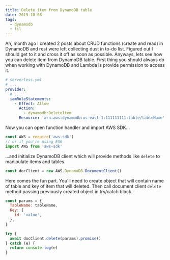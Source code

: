 ```yaml
---
title: Delete item from DynamoDB table
date: 2019-10-08
tags:
  - dynamodb
  - til
---
```


Ah, month ago I created 2 posts about CRUD functions (create and read) in DynamoDB and rest were left collecting dust in to-do list. Figured out I should get to it and cross it off as soon as possible. Anyways, lets see how you can delete item from DynamoDB table. First thing you should always do when working with DynamoDB and Lambda is provide permission to access it.

```yaml
# serverless.yml
# ...
provider:
  # ...
  iamRoleStatements:
    - Effect: Allow
      Action:
        - dynamodb:DeleteItem
      Resource: 'arn:aws:dynamodb:us-east-1:111111111:table/tableName'
```

Now you can open function handler and import AWS SDK...

```js
const AWS = require('aws-sdk')
// or if you're using ES6
import AWS from 'aws-sdk'
```

...and initialize DynamoDB client which will provide methods like `delete` to manipulate items and tables.

```js
const docClient = new AWS.DynamoDB.DocumentClient()
```

Here comes the fun part. You'll need to create object that will contain name of table and key of item that will deleted. Then call document client `delete` method passing previously created object in try/catch block.

```js
const params = {
  TableName: tableName,
  Key: {
    id: 'value',
  },
}

try {
  await docClient.delete(params).promise()
} catch (e) {
  return console.log(e)
}
```
